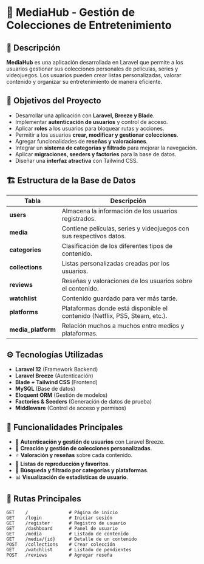# 📌 MediaHub - Gestión de Colecciones de Entretenimiento

## 📖 Descripción
**MediaHub** es una aplicación desarrollada en Laravel que permite a los usuarios gestionar sus colecciones personales de películas, series y videojuegos. Los usuarios pueden crear listas personalizadas, valorar contenido y organizar su entretenimiento de manera eficiente.

## 🎯 Objetivos del Proyecto
- Desarrollar una aplicación con **Laravel, Breeze y Blade**.
- Implementar **autenticación de usuarios** y control de acceso.
- Aplicar **roles** a los usuarios para bloquear rutas y acciones.
- Permitir a los usuarios **crear, modificar y gestionar colecciones**.
- Agregar funcionalidades de **reseñas y valoraciones**.
- Integrar un **sistema de categorías y filtrado** para mejorar la navegación.
- Aplicar **migraciones, seeders y factories** para la base de datos.
- Diseñar una **interfaz atractiva** con Tailwind CSS.

## 🏗️ Estructura de la Base de Datos
| Tabla | Descripción |
|-------|------------|
| **users** | Almacena la información de los usuarios registrados. |
| **media** | Contiene películas, series y videojuegos con sus respectivos datos. |
| **categories** | Clasificación de los diferentes tipos de contenido. |
| **collections** | Listas personalizadas creadas por los usuarios. |
| **reviews** | Reseñas y valoraciones de los usuarios sobre el contenido. |
| **watchlist** | Contenido guardado para ver más tarde. |
| **platforms** | Plataformas donde está disponible el contenido (Netflix, PS5, Steam, etc.). |
| **media_platform** | Relación muchos a muchos entre medios y plataformas. |

## ⚙️ Tecnologías Utilizadas
- **Laravel 12** (Framework Backend)
- **Laravel Breeze** (Autenticación)
- **Blade + Tailwind CSS** (Frontend)
- **MySQL** (Base de datos)
- **Eloquent ORM** (Gestión de modelos)
- **Factories & Seeders** (Generación de datos de prueba)
- **Middleware** (Control de acceso y permisos)

## 🚀 Funcionalidades Principales
- 🔐 **Autenticación y gestión de usuarios** con Laravel Breeze.
- 📂 **Creación y gestión de colecciones personalizadas**.
- ⭐ **Valoración y reseñas** sobre cada contenido.
- 📜 **Listas de reproducción y favoritos**.
- 🔎 **Búsqueda y filtrado por categorías y plataformas**.
- 📊 **Visualización de estadísticas de usuario**.

## 🔄 Rutas Principales
```plaintext
GET    /               # Página de inicio
GET    /login          # Iniciar sesión
GET    /register       # Registro de usuario
GET    /dashboard      # Panel de usuario
GET    /media          # Listado de contenido
GET    /media/{id}     # Detalle de un contenido
POST   /collections    # Crear colección
GET    /watchlist      # Listado de pendientes
POST   /reviews        # Agregar reseña
```
